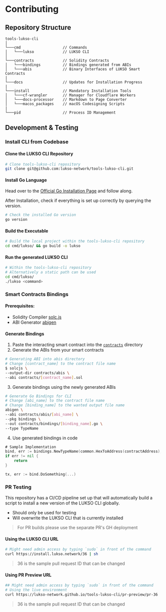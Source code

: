 # Contributing

## Repository Structure

```
tools-lukso-cli
│
└───cmd                   // Commands
│   └───lukso             // LUKSO CLI
│
└───contracts             // Solidity Contracts
│   └───bindings          // Bindings generated from ABIs
│   └───abis              // Binary Interfaces of LUKSO Smart Contracts
|
└───docs                  // Updates for Installation Progress
|
└───install               // Mandatory Installation Tools
│   └───cf-wrangler       // Manager for Cloudflare Workers
│   └───docs-processor    // Markdown to Page Converter
│   └───macos_packages    // macOS Codesigning Scripts
|
└───pid                   // Process ID Management
```

## Development & Testing

### Install CLI from Codebase

#### Clone the LUKSO CLI Repository

```sh
# Clone tools-lukso-cli repository
git clone git@github.com:lukso-network/tools-lukso-cli.git
```

#### Install Go Language

Head over to the [Official Go Installation Page](https://go.dev/doc/install) and follow along.

After Installation, check if everything is set up correctly by querying the version.

```sh
# Check the installed Go version
go version
```

#### Build the Executable

```sh
# Build the local project within the tools-lukso-cli repository
cd cmd/lukso/ && go build -o lukso
```

#### Run the generated LUKSO CLI

```sh
# Within the tools-lukso-cli repository
# Alternatively a static path can be used
cd cmd/lukso/
./lukso <command>
```

### Smart Contracts Bindings

#### Prerequisites:

- Solidity Compiler [solc.js](https://github.com/ethereum/solidity)
- ABI Generator [abigen](https://geth.ethereum.org/docs/tools/abigen)

#### Generate Bindings

1. Paste the interacting smart contract into the [`contracts`](./contracts) directory
2. Generate the ABIs from your smart contracts

```sh
# Generating ABI into abis directory
# Change [contract_name] to the contract file name
$ solcjs \
--output-dir contracts/abis \
--abi contracts/[contract_name].sol
```

3. Generate bindings using the newly generated ABIs

```sh
# Generate Go Bindings for CLI
# Change [abi_name] to the contract file name
# Change [binding_name] to the wanted output file name
abigen \
--abi contracts/abis/[abi_name] \
--pkg bindings \
--out contracts/bindings/[binding_name].go \
--type TypeName
```

4. Use generated bindings in code

```go
# Sample Implementation
bind, err := bindings.NewTypeName(common.HexToAddress(contractAddress), ethClient)
if err != nil {
	return
}

tx, err := bind.DoSomething(...)
```

### PR Testing

This repository has a CI/CD pipeline set up that will automatically build a script to install a new version of the LUKSO CLI globally.

- Should only be used for testing
- Will overwrite the LUKSO CLI that is currently installed

> For PR builds please use the separate PR's GH deployment

#### Using the LUKSO CLI URL

```sh
# Might need admin access by typing `sudo` in front of the command
curl https://install.lukso.network/36 | sh
```

> 36 is the sample pull request ID that can be changed

#### Using PR Preview URL

```sh
## Might need admin access by typing `sudo` in front of the command
# Using the live environment
curl https://lukso-network.github.io/tools-lukso-cli/pr-preview/pr-36 | sh
```

> 36 is the sample pull request ID that can be changed
